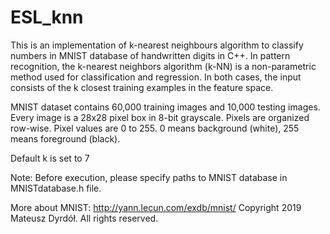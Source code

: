 # ESL_knn

This is an implementation of k-nearest neighbours algorithm to classify numbers in MNIST database of handwritten digits in C++.
In pattern recognition, the k-nearest neighbors algorithm (k-NN) is a non-parametric method used for classification and regression. 
In both cases, the input consists of the k closest training examples in the feature space.

MNIST dataset contains 60,000 training images and 10,000 testing images.
Every image is a 28x28 pixel box in 8-bit grayscale.
Pixels are organized row-wise. Pixel values are 0 to 255. 0 means background (white), 255 means foreground (black).

Default k is set to 7

Note: Before execution, please specify paths to MNIST database in MNISTdatabase.h file.

More about MNIST: http://yann.lecun.com/exdb/mnist/
Copyright 2019 Mateusz Dyrdół. All rights reserved.
 
